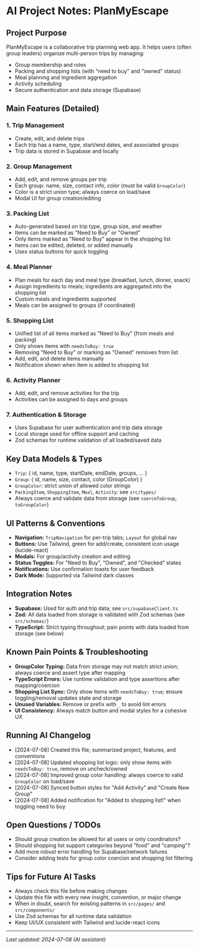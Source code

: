 # AI Project Notes: PlanMyEscape

## Project Purpose
PlanMyEscape is a collaborative trip planning web app. It helps users (often group leaders) organize multi-person trips by managing:
- Group membership and roles
- Packing and shopping lists (with "need to buy" and "owned" status)
- Meal planning and ingredient aggregation
- Activity scheduling
- Secure authentication and data storage (Supabase)

## Main Features (Detailed)
### 1. Trip Management
- Create, edit, and delete trips
- Each trip has a name, type, start/end dates, and associated groups
- Trip data is stored in Supabase and locally

### 2. Group Management
- Add, edit, and remove groups per trip
- Each group: name, size, contact info, color (must be valid `GroupColor`)
- Color is a strict union type; always coerce on load/save
- Modal UI for group creation/editing

### 3. Packing List
- Auto-generated based on trip type, group size, and weather
- Items can be marked as "Need to Buy" or "Owned"
- Only items marked as "Need to Buy" appear in the shopping list
- Items can be edited, deleted, or added manually
- Uses status buttons for quick toggling

### 4. Meal Planner
- Plan meals for each day and meal type (breakfast, lunch, dinner, snack)
- Assign ingredients to meals; ingredients are aggregated into the shopping list
- Custom meals and ingredients supported
- Meals can be assigned to groups (if coordinated)

### 5. Shopping List
- Unified list of all items marked as "Need to Buy" (from meals and packing)
- Only shows items with `needsToBuy: true`
- Removing "Need to Buy" or marking as "Owned" removes from list
- Add, edit, and delete items manually
- Notification shown when item is added to shopping list

### 6. Activity Planner
- Add, edit, and remove activities for the trip
- Activities can be assigned to days and groups

### 7. Authentication & Storage
- Uses Supabase for user authentication and trip data storage
- Local storage used for offline support and caching
- Zod schemas for runtime validation of all loaded/saved data

## Key Data Models & Types
- `Trip`: { id, name, type, startDate, endDate, groups, ... }
- `Group`: { id, name, size, contact, color (GroupColor) }
- `GroupColor`: strict union of allowed color strings
- `PackingItem`, `ShoppingItem`, `Meal`, `Activity`: see `src/types/`
- Always coerce and validate data from storage (see `coerceToGroup`, `toGroupColor`)

## UI Patterns & Conventions
- **Navigation:** `TripNavigation` for per-trip tabs; `Layout` for global nav
- **Buttons:** Use Tailwind, green for add/create, consistent icon usage (lucide-react)
- **Modals:** For group/activity creation and editing
- **Status Toggles:** For "Need to Buy", "Owned", and "Checked" states
- **Notifications:** Use confirmation toasts for user feedback
- **Dark Mode:** Supported via Tailwind dark classes

## Integration Notes
- **Supabase:** Used for auth and trip data; see `src/supabaseClient.ts`
- **Zod:** All data loaded from storage is validated with Zod schemas (see `src/schemas/`)
- **TypeScript:** Strict typing throughout; pain points with data loaded from storage (see below)

## Known Pain Points & Troubleshooting
- **GroupColor Typing:** Data from storage may not match strict union; always coerce and assert type after mapping
- **TypeScript Errors:** Use runtime validation and type assertions after mapping/coercion
- **Shopping List Sync:** Only show items with `needsToBuy: true`; ensure toggling/removal updates state and storage
- **Unused Variables:** Remove or prefix with `_` to avoid lint errors
- **UI Consistency:** Always match button and modal styles for a cohesive UX

## Running AI Changelog
- [2024-07-08] Created this file; summarized project, features, and conventions
- [2024-07-08] Updated shopping list logic: only show items with `needsToBuy: true`, remove on uncheck/owned
- [2024-07-08] Improved group color handling: always coerce to valid `GroupColor` on load/save
- [2024-07-08] Synced button styles for "Add Activity" and "Create New Group"
- [2024-07-08] Added notification for "Added to shopping list!" when toggling need to buy

## Open Questions / TODOs
- Should group creation be allowed for all users or only coordinators?
- Should shopping list support categories beyond "food" and "camping"?
- Add more robust error handling for Supabase/network failures
- Consider adding tests for group color coercion and shopping list filtering

## Tips for Future AI Tasks
- Always check this file before making changes
- Update this file with every new insight, convention, or major change
- When in doubt, search for existing patterns in `src/pages/` and `src/components/`
- Use Zod schemas for all runtime data validation
- Keep UI/UX consistent with Tailwind and lucide-react icons

---
_Last updated: 2024-07-08 (AI assistant)_ 